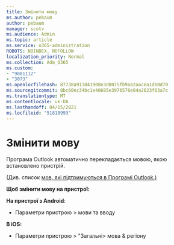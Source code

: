 ```yaml
---
title: Змінити мову
ms.author: pebaum
author: pebaum
manager: scotv
ms.audience: Admin
ms.topic: article
ms.service: o365-administration
ROBOTS: NOINDEX, NOFOLLOW
localization_priority: Normal
ms.collection: Adm_O365
ms.custom:
- "9001112"
- "3073"
ms.openlocfilehash: 87738a913841908e3d0075fb9aa2aacea1db0d70
ms.sourcegitcommit: 8bc60ec34bc1e40685e3976576e04a2623f63a7c
ms.translationtype: MT
ms.contentlocale: uk-UA
ms.lasthandoff: 04/15/2021
ms.locfileid: "51818993"
---
```

# <a name="change-my-language"></a>Змінити мову

Програма Outlook автоматично перекладається мовою, якою встановлено пристрій. 

(Див. список [мов, які підтримуються в Програмі Outlook.)](https://acompli.helpshift.com/a/outlook/?s=general-questions&f=in-which-languages-is-your-app-translated) 

**Щоб змінити мову на пристрої:** 

**На пристрої з Android**: 

- Параметри пристрою > мови та вводу 

**В iOS:** 

- Параметри пристрою > "Загальні> мова & регіону 
